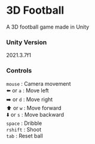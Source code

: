 # 3D Football
A 3D football game made in Unity

### Unity Version
2021.3.7f1

### Controls
`mouse` : Camera movement \
:arrow_left: or `a` : Move left \
:arrow_right: or `d` : Move right \
:arrow_up: or `w` : Move forward \
:arrow_down: or `s` : Move backward \
`space` : Dribble \
`rshift` : Shoot \
`tab` : Reset ball
 

